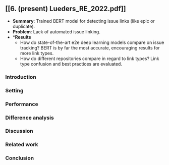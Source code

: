## [[6. (present) Lueders_RE_2022.pdf]]
* **Summary**: Trained BERT model for detecting issue links (like epic or duplicate).
* **Problem**: Lack of automated issue linking.
* ***Results**
	* How do state-of-the-art e2e deep learning models compare on issue tracking? BERT is by far the most accurate, encouraging results for more link types.
	* How do different repositories compare in regard to link types? Link type confusion and best practices are evaluated.

### Introduction


### Setting


### Performance


### Difference analysis



### Discussion



### Related work



### Conclusion


